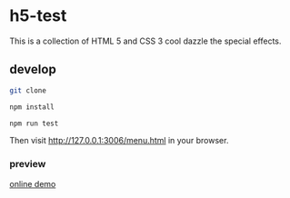 # h5-test
This is a collection of HTML 5 and CSS 3 cool dazzle the special effects.
## develop
```bash
git clone 
```
```bash
npm install
```
```bash
npm run test
```
Then visit http://127.0.0.1:3006/menu.html in your browser.

### preview

 [online demo](https://h5.lyone.xyz)
